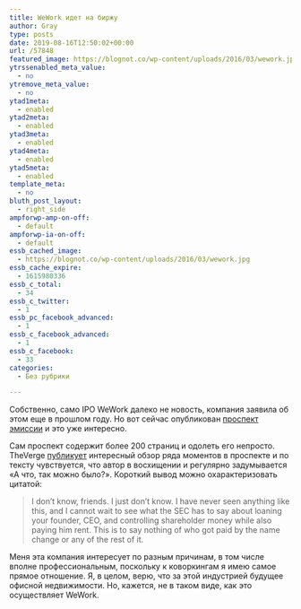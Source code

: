 ```yaml
---
title: WeWork идет на биржу
author: Gray
type: posts
date: 2019-08-16T12:50:02+00:00
url: /57848
featured_image: https://blognot.co/wp-content/uploads/2016/03/wework.jpg
ytrssenabled_meta_value:
  - no
ytremove_meta_value:
  - no
ytad1meta:
  - enabled
ytad2meta:
  - enabled
ytad3meta:
  - enabled
ytad4meta:
  - enabled
ytad5meta:
  - enabled
template_meta:
  - no
bluth_post_layout:
  - right_side
ampforwp-amp-on-off:
  - default
ampforwp-ia-on-off:
  - default
essb_cached_image:
  - https://blognot.co/wp-content/uploads/2016/03/wework.jpg
essb_cache_expire:
  - 1615980336
essb_c_total:
  - 34
essb_c_twitter:
  - 1
essb_pc_facebook_advanced:
  - 1
essb_c_facebook_advanced:
  - 1
essb_c_facebook:
  - 33
categories:
  - Без рубрики

---
```








Собственно, само IPO WeWork далеко не новость, компания заявила об этом еще в прошлом году. Но вот сейчас опубликован [проспект эмиссии][1] и это уже интересно. 

Сам проспект содержит более 200 страниц и одолеть его непросто. TheVerge [публикует][2] интересный обзор ряда моментов в проспекте и по тексту чувствуется, что автор в восхищении и регулярно задумывается &#171;А что, так можно было?&#187;. Короткий вывод можно охарактеризовать цитатой:

<blockquote class="wp-block-quote">
  <p>
    I don’t know, friends. I just don’t know. I have never seen anything like this, and I cannot wait to see what the SEC has to say about loaning your founder, CEO, and controlling shareholder money while also paying him rent. This is to say nothing of who got paid by the name change or any of the rest of it.
  </p>
</blockquote>

Меня эта компания интересует по разным причинам, в том числе вполне профессиональным, поскольку к коворкингам я имею самое прямое отношение. Я, в целом, верю, что за этой индустрией будущее офисной недвижимости. Но, кажется, не в таком виде, как это осуществляет WeWork.

 [1]: https://www.sec.gov/Archives/edgar/data/1533523/000119312519220499/d781982ds1.htm
 [2]: https://www.theverge.com/2019/8/15/20806366/we-company-wework-ipo-adam-neumann
